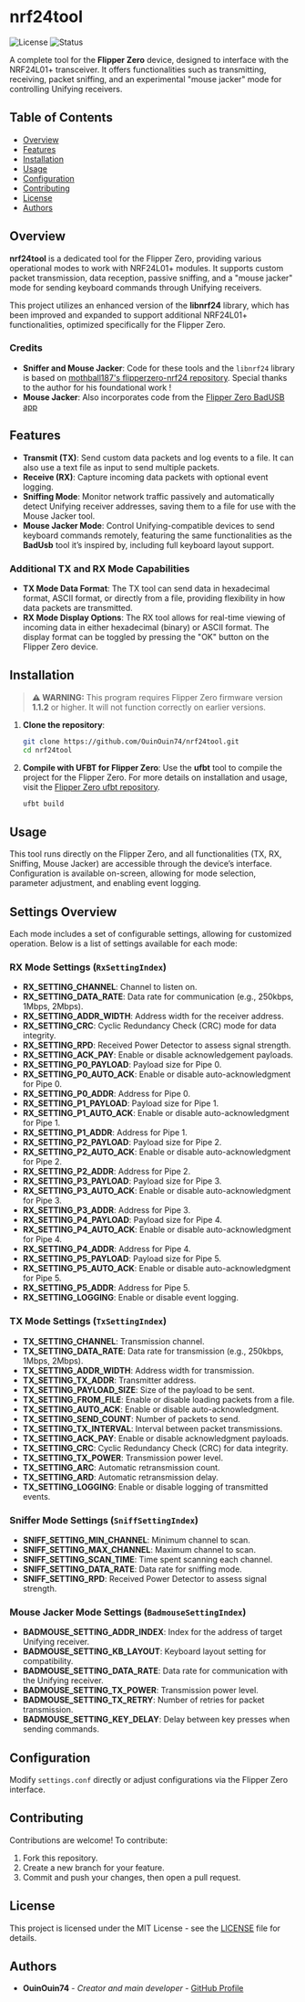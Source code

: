 # nrf24tool

![License](https://img.shields.io/badge/license-MIT-green) ![Status](https://img.shields.io/badge/status-active-brightgreen)

A complete tool for the **Flipper Zero** device, designed to interface with the NRF24L01+ transceiver. It offers functionalities such as transmitting, receiving, packet sniffing, and an experimental "mouse jacker" mode for controlling Unifying receivers.

## Table of Contents
- [Overview](#overview)
- [Features](#features)
- [Installation](#installation)
- [Usage](#usage)
- [Configuration](#configuration)
- [Contributing](#contributing)
- [License](#license)
- [Authors](#authors)

## Overview
**nrf24tool** is a dedicated tool for the Flipper Zero, providing various operational modes to work with NRF24L01+ modules. It supports custom packet transmission, data reception, passive sniffing, and a "mouse jacker" mode for sending keyboard commands through Unifying receivers.

This project utilizes an enhanced version of the **libnrf24** library, which has been improved and expanded to support additional NRF24L01+ functionalities, optimized specifically for the Flipper Zero.

### Credits
- **Sniffer and Mouse Jacker**: Code for these tools and the `libnrf24` library is based on [mothball187's flipperzero-nrf24 repository](https://github.com/mothball187/flipperzero-nrf24). Special thanks to the author for his foundational work !
- **Mouse Jacker**: Also incorporates code from the [Flipper Zero BadUSB app](https://github.com/flipperdevices/flipperzero-firmware/tree/dev/applications/main/bad_usb)

## Features
- **Transmit (TX)**: Send custom data packets and log events to a file. It can also use a text file as input to send multiple packets.
- **Receive (RX)**: Capture incoming data packets with optional event logging.
- **Sniffing Mode**: Monitor network traffic passively and automatically detect Unifying receiver addresses, saving them to a file for use with the Mouse Jacker tool.
- **Mouse Jacker Mode**: Control Unifying-compatible devices to send keyboard commands remotely, featuring the same functionalities as the **BadUsb** tool it’s inspired by, including full keyboard layout support.

### Additional TX and RX Mode Capabilities

- **TX Mode Data Format**: The TX tool can send data in hexadecimal format, ASCII format, or directly from a file, providing flexibility in how data packets are transmitted.
- **RX Mode Display Options**: The RX tool allows for real-time viewing of incoming data in either hexadecimal (binary) or ASCII format. The display format can be toggled by pressing the "OK" button on the Flipper Zero device.

## Installation

> **⚠ WARNING:** This program requires Flipper Zero firmware version **1.1.2** or higher. It will not function correctly on earlier versions.

1. **Clone the repository**:
   ```bash
   git clone https://github.com/OuinOuin74/nrf24tool.git
   cd nrf24tool
   ```

2. **Compile with UFBT for Flipper Zero**:
   Use the **ufbt** tool to compile the project for the Flipper Zero. For more details on installation and usage, visit the [Flipper Zero ufbt repository](https://github.com/flipperdevices/flipperzero-ufbt).

   ```bash
   ufbt build
   ```

## Usage

This tool runs directly on the Flipper Zero, and all functionalities (TX, RX, Sniffing, Mouse Jacker) are accessible through the device’s interface. Configuration is available on-screen, allowing for mode selection, parameter adjustment, and enabling event logging. 

## Settings Overview

Each mode includes a set of configurable settings, allowing for customized operation. Below is a list of settings available for each mode:

### RX Mode Settings (`RxSettingIndex`)
- **RX_SETTING_CHANNEL**: Channel to listen on.
- **RX_SETTING_DATA_RATE**: Data rate for communication (e.g., 250kbps, 1Mbps, 2Mbps).
- **RX_SETTING_ADDR_WIDTH**: Address width for the receiver address.
- **RX_SETTING_CRC**: Cyclic Redundancy Check (CRC) mode for data integrity.
- **RX_SETTING_RPD**: Received Power Detector to assess signal strength.
- **RX_SETTING_ACK_PAY**: Enable or disable acknowledgement payloads.
- **RX_SETTING_P0_PAYLOAD**: Payload size for Pipe 0.
- **RX_SETTING_P0_AUTO_ACK**: Enable or disable auto-acknowledgment for Pipe 0.
- **RX_SETTING_P0_ADDR**: Address for Pipe 0.
- **RX_SETTING_P1_PAYLOAD**: Payload size for Pipe 1.
- **RX_SETTING_P1_AUTO_ACK**: Enable or disable auto-acknowledgment for Pipe 1.
- **RX_SETTING_P1_ADDR**: Address for Pipe 1.
- **RX_SETTING_P2_PAYLOAD**: Payload size for Pipe 2.
- **RX_SETTING_P2_AUTO_ACK**: Enable or disable auto-acknowledgment for Pipe 2.
- **RX_SETTING_P2_ADDR**: Address for Pipe 2.
- **RX_SETTING_P3_PAYLOAD**: Payload size for Pipe 3.
- **RX_SETTING_P3_AUTO_ACK**: Enable or disable auto-acknowledgment for Pipe 3.
- **RX_SETTING_P3_ADDR**: Address for Pipe 3.
- **RX_SETTING_P4_PAYLOAD**: Payload size for Pipe 4.
- **RX_SETTING_P4_AUTO_ACK**: Enable or disable auto-acknowledgment for Pipe 4.
- **RX_SETTING_P4_ADDR**: Address for Pipe 4.
- **RX_SETTING_P5_PAYLOAD**: Payload size for Pipe 5.
- **RX_SETTING_P5_AUTO_ACK**: Enable or disable auto-acknowledgment for Pipe 5.
- **RX_SETTING_P5_ADDR**: Address for Pipe 5.
- **RX_SETTING_LOGGING**: Enable or disable event logging.

### TX Mode Settings (`TxSettingIndex`)
- **TX_SETTING_CHANNEL**: Transmission channel.
- **TX_SETTING_DATA_RATE**: Data rate for transmission (e.g., 250kbps, 1Mbps, 2Mbps).
- **TX_SETTING_ADDR_WIDTH**: Address width for transmission.
- **TX_SETTING_TX_ADDR**: Transmitter address.
- **TX_SETTING_PAYLOAD_SIZE**: Size of the payload to be sent.
- **TX_SETTING_FROM_FILE**: Enable or disable loading packets from a file.
- **TX_SETTING_AUTO_ACK**: Enable or disable auto-acknowledgment.
- **TX_SETTING_SEND_COUNT**: Number of packets to send.
- **TX_SETTING_TX_INTERVAL**: Interval between packet transmissions.
- **TX_SETTING_ACK_PAY**: Enable or disable acknowledgment payloads.
- **TX_SETTING_CRC**: Cyclic Redundancy Check (CRC) for data integrity.
- **TX_SETTING_TX_POWER**: Transmission power level.
- **TX_SETTING_ARC**: Automatic retransmission count.
- **TX_SETTING_ARD**: Automatic retransmission delay.
- **TX_SETTING_LOGGING**: Enable or disable logging of transmitted events.

### Sniffer Mode Settings (`SniffSettingIndex`)
- **SNIFF_SETTING_MIN_CHANNEL**: Minimum channel to scan.
- **SNIFF_SETTING_MAX_CHANNEL**: Maximum channel to scan.
- **SNIFF_SETTING_SCAN_TIME**: Time spent scanning each channel.
- **SNIFF_SETTING_DATA_RATE**: Data rate for sniffing mode.
- **SNIFF_SETTING_RPD**: Received Power Detector to assess signal strength.

### Mouse Jacker Mode Settings (`BadmouseSettingIndex`)
- **BADMOUSE_SETTING_ADDR_INDEX**: Index for the address of target Unifying receiver.
- **BADMOUSE_SETTING_KB_LAYOUT**: Keyboard layout setting for compatibility.
- **BADMOUSE_SETTING_DATA_RATE**: Data rate for communication with the Unifying receiver.
- **BADMOUSE_SETTING_TX_POWER**: Transmission power level.
- **BADMOUSE_SETTING_TX_RETRY**: Number of retries for packet transmission.
- **BADMOUSE_SETTING_KEY_DELAY**: Delay between key presses when sending commands.

## Configuration
Modify `settings.conf` directly or adjust configurations via the Flipper Zero interface.

## Contributing

Contributions are welcome! To contribute:
1. Fork this repository.
2. Create a new branch for your feature.
3. Commit and push your changes, then open a pull request.

## License
This project is licensed under the MIT License - see the [LICENSE](LICENSE) file for details.

## Authors
- **OuinOuin74** - *Creator and main developer* - [GitHub Profile](https://github.com/OuinOuin74)
